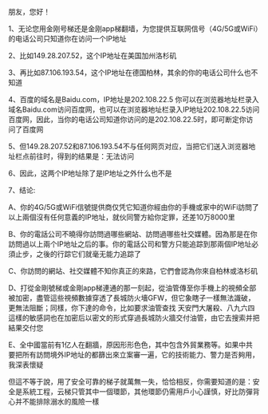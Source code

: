 朋友，您好！

1、无论您用金刚号梯还是金刚app梯翻墙，为您提供互联网信号（4G/5G或WiFi）的电话公司只知道你在访问一个IP地址

2、比如149.28.207.52，这个IP地址在美国加州洛杉矶

3、再比如87.106.193.54，这个IP地址在德国柏林，其余的你的电话公司什么也不知道

4、百度的域名是Baidu.com，IP地址是202.108.22.5
你可以在浏览器地址栏录入域名Baidu.com访问百度网，也可以在浏览器地址栏录入IP地址202.108.22.5访问百度网，因此，当你的电话公司知道你访问的是202.108.22.5时，即可断定你访问了百度网

5、但149.28.207.52和87.106.193.54不与任何网页对应，当把它们送入浏览器地址栏点前往时，得到的结果是：无法访问

6、因此，这两个IP地址除了是IP地址之外什么也不是

7、结论:

A、你的4G/5G或WiFi信號提供商仅凭它知道你經由你的手機或家中的WiFi訪問了以上兩個沒有任何意義的IP地址，就伙同警方給你定罪，还差10万8000里

B、你的電話公司不曉得你訪問過哪些網站、訪問過哪些社交媒體。因為那是在你訪問過以上兩个IP地址之后的事。你的電話公司和警方只能追踪到那兩個IP地址必須止步，之後的行踪它们就毫无能力追踪了

C、你訪問的網站、社交媒體不知你真正的來路，它們會認為你來自柏林或洛杉矶

D、打從金剛號梯或金剛app梯連通的那一刻起，從油管傳至你手機上的視頻全部被加密，盡管這些視頻數據穿透了長城防火墻GFW，但它象瞎子一樣無法識破，更無法阻斷；同樣，你下達的命令，比如要求油管查找 天安門大屠殺、八九六四 這樣的敏感詞也在加密后以密文的形式穿過長城防火牆交付油管，由它去搜索并把結果交付您

E、全中國當前有1亿人在翻牆，原因形形色色，其中包含外貿業務等。如果中共要把所有訪問境外IP地址的都篩出來立案審一遍，它的技術能力、警力是否夠用，我深表懷疑

但這不等于說，用了安全可靠的梯子就萬無一失，恰恰相反，你需要知道的是：安全是系統工程，云梯只管其中一個環節，其他環節仍需用戶小心謹慎，好比防彈背心并不能排除溺水的風險一樣
